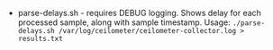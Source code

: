 - parse-delays.sh - requires DEBUG logging. Shows delay for each processed sample, along with sample timestamp. Usage: `./parse-delays.sh /var/log/ceilometer/ceilometer-collector.log > results.txt`
